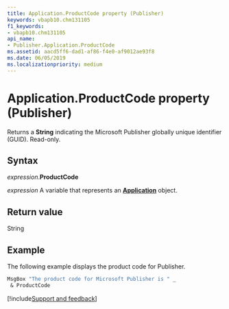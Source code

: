 ```yaml
---
title: Application.ProductCode property (Publisher)
keywords: vbapb10.chm131105
f1_keywords:
- vbapb10.chm131105
api_name:
- Publisher.Application.ProductCode
ms.assetid: aacd5ff6-dad1-af86-f4e0-af9012ae93f8
ms.date: 06/05/2019
ms.localizationpriority: medium
---
```



# Application.ProductCode property (Publisher)

Returns a **String** indicating the Microsoft Publisher globally unique identifier (GUID). Read-only.


## Syntax

_expression_.**ProductCode**

_expression_ A variable that represents an **[Application](Publisher.Application.md)** object.


## Return value

String


## Example

The following example displays the product code for Publisher.

```vb
MsgBox "The product code for Microsoft Publisher is " _ 
 & ProductCode
```



[!include[Support and feedback](~/includes/feedback-boilerplate.md)]